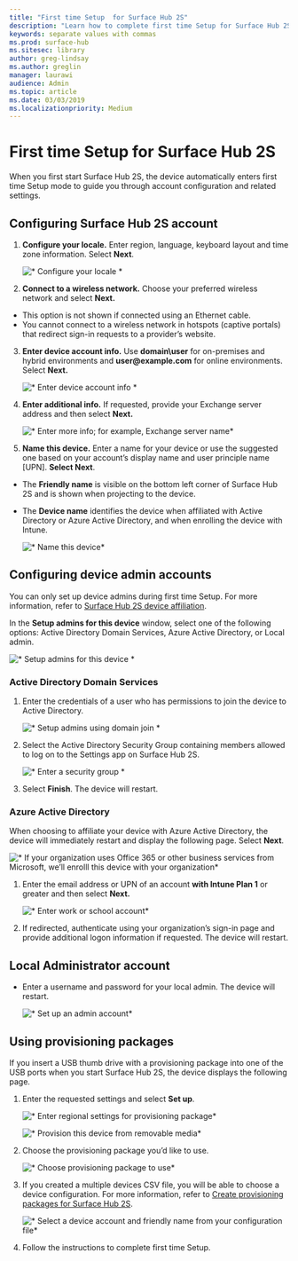 ```yaml
---
title: "First time Setup  for Surface Hub 2S"
description: "Learn how to complete first time Setup for Surface Hub 2S."
keywords: separate values with commas
ms.prod: surface-hub
ms.sitesec: library
author: greg-lindsay
ms.author: greglin
manager: laurawi
audience: Admin
ms.topic: article
ms.date: 03/03/2019
ms.localizationpriority: Medium
---
```


# First time Setup for Surface Hub 2S

When you first start Surface Hub 2S, the device automatically enters first time Setup mode to guide you through account configuration and related settings.

## Configuring Surface Hub 2S account

1. **Configure your locale.** Enter region, language, keyboard layout and time zone information. Select **Next**.

   ![* Configure your locale *](images/sh2-run1.png) <br>
1. **Connect  to a wireless network.** Choose your preferred wireless network and select **Next.**

- This option is not shown if connected using an Ethernet cable.
- You cannot connect to a wireless network in hotspots (captive portals) that redirect sign-in requests to a provider’s website.

3. **Enter device account info.** Use **domain\user** for on-premises and hybrid environments and **user\@example.com** for online environments. Select **Next.**

   ![* Enter device account info *](images/sh2-run2.png) <br>
1. **Enter additional info.** If requested, provide your Exchange server address and then select **Next.**

    ![* Enter more info; for example, Exchange server name*](images/sh2-run3.png) <br>

1. **Name this device.** Enter a name for your device or use the suggested one based on your account’s display name and user principle name [UPN]. **Select Next**.

- The **Friendly name** is visible on the bottom left corner of Surface Hub 2S and is shown when projecting to the device.

- The **Device name** identifies the device when affiliated with Active Directory or Azure Active Directory, and when enrolling the device with Intune.

  ![* Name this device*](images/sh2-run4.png) <br>
 
## Configuring device admin accounts

You can only set up device admins during first time Setup. For more information, refer to [Surface Hub 2S device affiliation](https://docs.microsoft.com/surface-hub/prepare-your-environment-for-surface-hub#device-affiliation).

 In the **Setup admins for this device** window, select one of the following options: Active Directory Domain Services, Azure Active Directory, or Local admin.

   ![* Setup admins for this device *](images/sh2-run5.png) <br>

### Active Directory Domain Services

1. Enter the credentials of a user who has permissions to join the device to Active Directory.

    ![* Setup admins using domain join *](images/sh2-run6.png) <br>

2. Select the Active Directory Security Group containing members allowed to log on to the Settings app on Surface Hub 2S.

    ![* Enter a security group *](images/sh2-run7.png) <br>
1. Select **Finish**. The device will restart.

### Azure Active Directory

When choosing to affiliate your device with Azure Active Directory, the device will immediately restart and display the following page. Select **Next**.

![* If your organization uses Office 365 or other business services from Microsoft, we’ll enrolll this device with your organization*](images/sh2-run8.png) <br>

1. Enter the email address or UPN of an account **with Intune Plan 1** or greater and then select **Next.**

    ![* Enter work or school account*](images/sh2-run9.png) <br>

2. If redirected, authenticate using your organization’s sign-in page and provide additional logon information if requested. The device will restart.

## Local Administrator account

- Enter a username and password for your local admin. The device will restart.

     ![* Set up an admin account*](images/sh2-run10.png) <br>
 
## Using provisioning packages

If you insert a USB thumb drive with a provisioning package into one of the USB ports when you start Surface Hub 2S, the device displays the following page.

1. Enter the requested settings and select **Set up**.

    ![* Enter regional settings for provisioning package*](images/sh2-run11.png) <br>

    ![* Provision this device from removable media*](images/sh2-run12.png) <br>
2. Choose the provisioning package you’d like to use.

   ![* Choose provisioning package to use*](images/sh2-run13.png) <br>

3. If you created a multiple devices CSV file, you will be able to choose a device configuration. For more information, refer to [Create provisioning packages for Surface Hub 2S](https://docs.microsoft.com/surface-hub/surface-hub-2s-deploy#provisioning-multiple-devices-csv-file).


    ![* Select a device account and friendly name from your configuration file*](images/sh2-run14.png) <br>

4. Follow the instructions to complete first time Setup.
